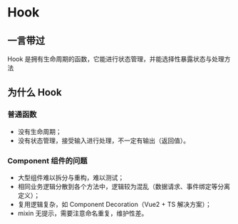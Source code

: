 # Hook

## 一言带过

Hook 是拥有生命周期的函数，它能进行状态管理，并能选择性暴露状态与处理方法

## 为什么 Hook

### 普通函数

- 没有生命周期；
- 没有状态管理，接受输入进行处理，不一定有输出（返回值）。

### Component 组件的问题

- 大型组件难以拆分与重构，难以测试；
- 相同业务逻辑分散到各个方法中，逻辑较为混乱（数据请求、事件绑定等分离定义）；
- 复用逻辑复杂，如 Component Decoration（Vue2 + TS 解决方案）；
- mixin 无提示，需要注意命名重复，维护性差。

